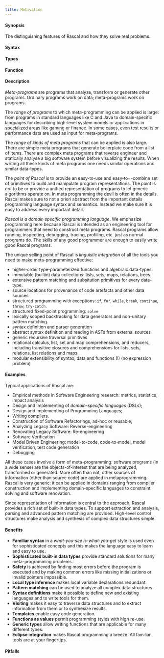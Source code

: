 ```yaml
---
title: Motivation
---
```


#### Synopsis

The distinguishing features of Rascal and how they solve real problems.

#### Syntax

#### Types

#### Function

#### Description

_Meta-programs_ are programs that analyze, transform or generate other programs. Ordinary programs work on data; meta-programs work on programs. 

The _range of programs_ to which meta-programming can be applied is large: from programs in standard languages like C and Java to domain-specific languages for describing high-level system models or applications in specialized areas like gaming or finance. In some cases, even test results or performance data are used as input for meta-programs.

The _range of kinds of meta programs_ that can be applied is also large. There are simple meta programs that generate boilerplate code from a list of items. There are complex meta programs that reverse engineer and statically analyse a big software system before visualizing the results. When writing all these kinds of meta programs one needs similar operations and similar data-types. 

The _point of Rascal_ is to provide an easy-to-use and easy-to=-combine set of primitives to build and manipulate program representations. The point is _not_ to be or provide a unified representation of programs to let generic algorithms operate on. In meta programming the devil is often in the details. Rascal makes sure to not a priori abstract from the important details programming language syntax and semantics. Instead we make sure it is easy to address every important detail.

_Rascal is a domain specific programming language_. We emphasize programming here because Rascal is intended as an engineering tool for programmers that need to construct meta programs. Rascal programs allow running, inspecting, debugging, tracing, profiling, etc. just as normal programs do. The skills of any good programmer are enough to easily write good Rascal programs.

The unique selling point of Rascal is _linguistic integration_ of all the tools you need to make meta-programming effective:
* higher-order type-parameterized functions and algebraic data-types
* immutable (builtin) data collections: lists, sets, maps, relations, trees.
* extensive pattern matching and subsitution primitives for every data-type.
* source locations for provenance of code artefacts and other data sources.
* structured programming with exceptions: `if`, `for`, `while`, `break`, `continue`, `throw`, `try-catch`.
* structured fixed-point programming: `solve`
* lexically scoped backtracking for data generators and non-unitary pattern matching.
* syntax definition and parser generation
* abstract syntax definition and reading in ASTs from external sources
* generic recursive traversal primitives
* relational calculus, list, set and map comprehensions, and reducers, including transitive closures and comprehensions for lists, sets, relations, list relations and maps.
* modular extensibility of syntax, data and functions (!) (no expression problem)

#### Examples

Typical applications of Rascal are:

*  Empirical methods in Software Engineering research: metrics, statistics, impact analysis
*  Design and Implementing of _domain-specific languages_ (DSLs);
*  Design and Implementing of Programming Languages;
*  Writing compilers.
*  Construction of Software Refactorings, ad-hoc or reusable;
*  Analyzing Legacy Software: Reverse-engineering
*  Renovating Legacy Software: Re-engineering
*  Software Verification
*  Model Driven Engineering: model-to-code, code-to-model, model verification, test code generation
*  Debugging

All these cases involve a form of meta-programming: software programs (in a wide sense) are the objects-of-interest 
that are being analyzed, transformed or generated. More often than not, other sources of information (other than source code) are applied in metaprogramming.
Rascal is very generic: it can be applied in domains ranging from compiler construction and implementing domain-specific languages to constraint solving and software renovation.

Since representation of information is central to the approach, Rascal provides a rich set of built-in data types. 
To support extraction and analysis, parsing and advanced pattern matching are provided. 
High-level control structures make analysis and synthesis of complex data structures simple.

#### Benefits

*  __Familiar syntax__ in a _what-you-see is-what-you-get_ style is used even for sophisticated concepts 
   and this makes the language easy to learn and easy to use.
*  __Sophisticated built-in data types__ provide standard solutions for many meta-programming problems.
*  __Safety__ is achieved by finding most errors before the program is executed and by making common errors
   like missing initializations or invalid pointers impossible. 
*  __Local type inference__ makes local variable declarations redundant.
*  __Pattern matching__ can be used to analyze all complex data structures.
*  __Syntax definitions__ make it possible to define new and existing languages and to write tools for them.
*  __Visiting__ makes it easy to traverse data structures and to extract information from them or to synthesize results.
*  __Templates__ enable easy code generation.
*  __Functions as values__ permit programming styles with high re-use.
*  __Generic types__ allow writing functions that are applicable for many different types.
*  __Eclipse integration__ makes Rascal programming a breeze. All familiar tools are at your fingertips.

#### Pitfalls

